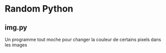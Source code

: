 # Random Python

## img.py

Un programme tout moche pour changer la couleur de certains pixels dans les images
